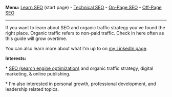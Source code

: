<b>Menu:</b> <a href="learn-seo" title="How to learn SEO">Learn SEO</a> (start page) - <a href="technical-seo">Technical SEO</a> - <a href="on-page-seo">On-Page SEO</a> - <a href="off-page-seo">Off-Page SEO</a>
<hr>
<p>If you want to learn about SEO and organic traffic strategy you've found the right place. Organic traffic refers to non-paid traffic. Check in here often as this guide will grow overtime. 
</p>
<p>You can also learn more about what I'm up to on <a href="https://www.linkedin.com/in/joshhinds">my LinkedIn page</a>.</p>
<p>
<strong>Interests:</strong> 
<p>* <a href="learn-seo.html" title="Resources to learn SEO">SEO (search engine optimization)</a> and organic traffic strategy, digital marketing, & online publishing. </p>
 <p>* I'm also interested in personal growth, professional development, and leadership related topics.</p>
 
